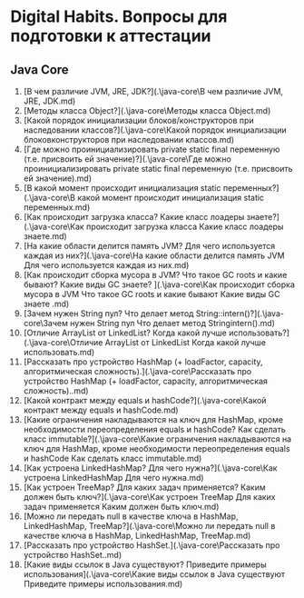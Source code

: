 # Digital Habits. Вопросы для подготовки к аттестации

## Java Core

1. [В чем различие JVM, JRE, JDK?](.\java-core\В чем различие JVM, JRE, JDK.md)
1. [Методы класса Object?](.\java-core\Методы класса Object.md)
1. [Какой порядок инициализации блоков/конструкторов при наследовании классов?](.\java-core\Какой порядок инициализации блоковконструкторов при наследовании классов.md)
1. [Где можно проинициализировать private static final переменную (т.е. присвоить ей значение)?](.\java-core\Где можно проинициализировать private static final переменную (т.е. присвоить ей значение).md)
1. [В какой момент происходит инициализация static переменных?](.\java-core\В какой момент происходит инициализация static переменных.md)
1. [Как происходит загрузка класса? Какие класс лоадеры знаете?](.\java-core\Как происходит загрузка класса Какие класс лоадеры знаете.md)
1. [На какие области делится память JVM? Для чего используется каждая из них?](.\java-core\На какие области делится память JVM Для чего используется каждая из них.md)
1. [Как происходит сборка мусора в JVM? Что такое GC roots и какие бывают? Какие виды GC знаете? ](.\java-core\Как происходит сборка мусора в JVM Что такое GC roots и какие бывают Какие виды GC знаете .md)
1. [Зачем нужен String пул? Что делает метод String::intern()?](.\java-core\Зачем нужен String пул Что делает метод Stringintern().md)
1. [Отличие ArrayList от LinkedList? Когда какой лучше использовать?](.\java-core\Отличие ArrayList от LinkedList Когда какой лучше использовать.md)
1. [Рассказать про устройство HashMap (+ loadFactor, capacity, алгоритмическая сложность).](.\java-core\Рассказать про устройство HashMap (+ loadFactor, capacity, алгоритмическая сложность)..md)
1. [Какой контракт между equals и hashCode?](.\java-core\Какой контракт между equals и hashCode.md)
1. [Какие ограничения накладываются на ключ для HashMap, кроме необходимости переопределения equals и hashCode? Как сделать класс immutable?](.\java-core\Какие ограничения накладываются на ключ для HashMap, кроме необходимости переопределения equals и hashCode Как сделать класс immutable.md)
1. [Как устроена LinkedHashMap? Для чего нужна?](.\java-core\Как устроена LinkedHashMap Для чего нужна.md)
1. [Как устроен TreeMap? Для каких задач применяется? Каким должен быть ключ?](.\java-core\Как устроен TreeMap Для каких задач применяется Каким должен быть ключ.md)
1. [Можно ли передать null в качестве ключа в HashMap, LinkedHashMap, TreeMap?](.\java-core\Можно ли передать null в качестве ключа в HashMap, LinkedHashMap, TreeMap.md)
1. [Рассказать про устройство HashSet.](.\java-core\Рассказать про устройство HashSet..md)
1. [Какие виды ссылок в Java существуют? Приведите примеры использования](.\java-core\Какие виды ссылок в Java существуют Приведите примеры использования.md)